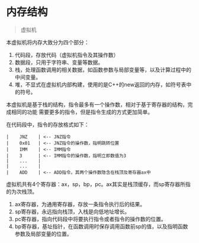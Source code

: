 # 内存结构

> 虚拟机

本虚拟机将内存大致分为四个部分：
1. 代码段，存放代码（虚拟机指令及其操作数）
2. 数据段，只用于字符串、变量等数据。
3. 栈，处理函数调用的相关数据，如函数参数与局部变量等，以及计算过程中的中间变量。
4. 堆，不显式在虚拟机内部构建，使用的是C++的new返回的内存，如符号表中的符号。

本虚拟机是基于栈的结构，指令最多有一个操作数，相对于基于寄存器的结构，完成相同的功能
需要更多的指令，但是指令生成的方式更加简单。

在代码段中，指令的存放格式如下：

```
|    JNZ    | <-- JNZ指令
|    0x01   | <-- JNZ指令的操作数，指明跳转位置
|    IMM    | <-- IMM指令
|    3      | <-- IMM指令的操作数，指明立即数值为3
|    ...    |
|    ...    |
|    ADD    | <-- ADD指令，其两个操作数隐含在栈顶及寄存器ax中
```

虚拟机共有4个寄存器：ax，sp，bp，pc。ax其实是栈顶缓存，而sp寄存器所指的为次栈顶。
1. ax寄存器，为通用寄存器，存放一条指令执行后的结果。
2. sp寄存器，永远指向栈顶，入栈是向低地址增长。 
3. pc寄存器，指向代码段中将要执行指令或者指令的操作数的位置。
4. bp寄存器，基址指针，在函数调用时保存调用函数前sp的值，以及指明函数参数及局部变量的位置。
